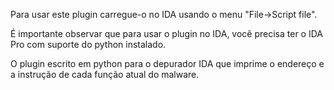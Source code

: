 Para usar este plugin carregue-o no IDA usando o menu "File->Script file".

É importante observar que para usar o plugin no IDA, você precisa ter o IDA Pro com suporte do python instalado.

O plugin escrito em python para o depurador IDA que imprime o endereço e a instrução de cada função atual do malware.

